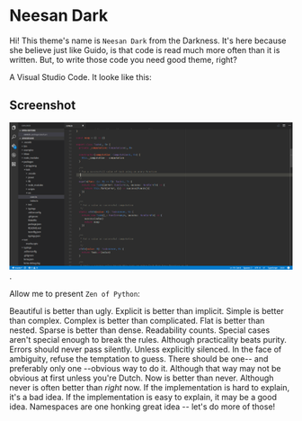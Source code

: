 # Neesan Dark

Hi! This theme's name is ```Neesan Dark``` from the Darkness. It's here because she believe
just like Guido, is that code is read much more often than it is written. But, to write those
code you need good theme, right?

A Visual Studio Code. It looke like this:

## Screenshot
![](https://raw.githubusercontent.com/syaiful6/neesan-dark/master/images/screenshot.png).

Allow me to present ```Zen of Python```:

Beautiful is better than ugly.
Explicit is better than implicit.
Simple is better than complex.
Complex is better than complicated.
Flat is better than nested.
Sparse is better than dense.
Readability counts.
Special cases aren't special enough to break the rules.
Although practicality beats purity.
Errors should never pass silently.
Unless explicitly silenced.
In the face of ambiguity, refuse the temptation to guess.
There should be one-- and preferably only one --obvious way to do it.
Although that way may not be obvious at first unless you're Dutch.
Now is better than never.
Although never is often better than *right* now.
If the implementation is hard to explain, it's a bad idea.
If the implementation is easy to explain, it may be a good idea.
Namespaces are one honking great idea -- let's do more of those!